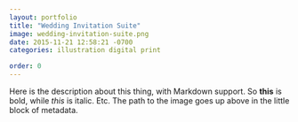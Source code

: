 ```yaml
---
layout: portfolio
title: "Wedding Invitation Suite"
image: wedding-invitation-suite.png
date: 2015-11-21 12:58:21 -0700
categories: illustration digital print

order: 0
---
```


Here is the description about this thing, with Markdown support. So **this** is
bold, while _this_ is italic. Etc. The path to the image goes up above in the
little block of metadata.

